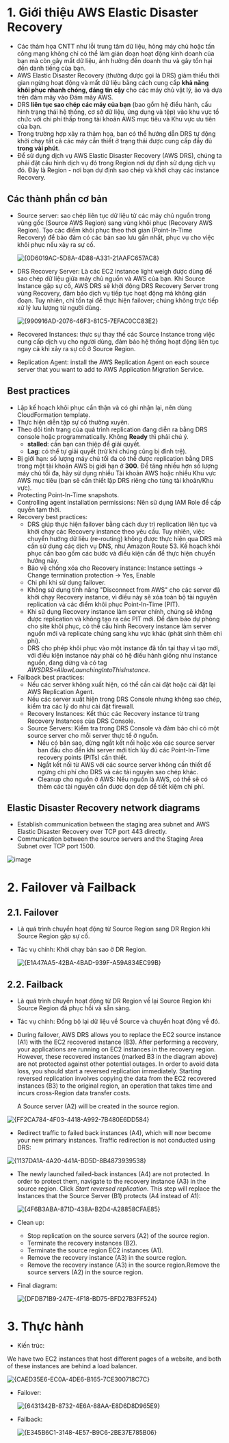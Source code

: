 # 1. Giới thiệu AWS Elastic Disaster Recovery
- Các thảm họa CNTT như lỗi trung tâm dữ liệu, hỏng máy chủ hoặc tấn công mạng không chỉ có thể làm gián đoạn hoạt động kinh doanh của bạn mà còn gây mất dữ liệu, ảnh hưởng đến doanh thu và gây tổn hại đến danh tiếng của bạn.
- AWS Elastic Disaster Recovery (thường được gọi là DRS) giảm thiểu thời gian ngừng hoạt động và mất dữ liệu bằng cách cung cấp **khả năng khôi phục nhanh chóng, đáng tin cậy** cho các máy chủ vật lý, ảo và dựa trên đám mây vào Đám mây AWS.
- DRS **liên tục sao chép các máy của bạn** (bao gồm hệ điều hành, cấu hình trạng thái hệ thống, cơ sở dữ liệu, ứng dụng và tệp) vào khu vực tổ chức với chi phí thấp trong tài khoản AWS mục tiêu và Khu vực ưu tiên của bạn.
- Trong trường hợp xảy ra thảm họa, bạn có thể hướng dẫn DRS tự động khởi chạy tất cả các máy cần thiết ở trạng thái được cung cấp đầy đủ **trong vài phút**.
- Để sử dụng dịch vụ AWS Elastic Disaster Recovery (AWS DRS), chúng ta phải đặt cấu hình dịch vụ đó trong Region nơi dự định sử dụng dịch vụ đó. Đây là Region - nơi bạn dự định sao chép và khởi chạy các instance Recovery.
## Các thành phần cơ bản
- Source server: sao chép liên tục dữ liệu từ các máy chủ nguồn trong vùng gốc (Source AWS Region) sang vùng khôi phục (Recovery AWS Region). Tạo các điểm khôi phục theo thời gian (Point-In-Time Recovery) để bảo đảm có các bản sao lưu gần nhất, phục vụ cho việc khôi phục nếu xảy ra sự cố.

  ![{0D6019AC-5D8A-4D88-A331-21AAFC657AC8}](https://github.com/user-attachments/assets/393972c3-7b47-4b5d-a2d2-ab1718c37d68)

- DRS Recovery Server: Là các EC2 instance light weigh được dùng để sao chép dữ liệu giữa máy chủ nguồn và AWS của bạn. Khi Source Instance gặp sự cố, AWS DRS sẽ khởi động DRS Recovery Server trong vùng Recovery, đảm bảo dịch vụ tiếp tục hoạt động mà không gián đoạn. Tuy nhiên, chỉ tồn tại để thực hiện failover; chúng không trực tiếp xử lý lưu lượng từ người dùng.
  
  ![{990916AD-2076-46F3-81C5-7EFAC0CC83E2}](https://github.com/user-attachments/assets/178ade5f-72ff-496a-befb-b150611c43f1)

- Recovered Instances: thực sự thay thế các Source Instance trong việc cung cấp dịch vụ cho người dùng, đảm bảo hệ thống hoạt động liên tục ngay cả khi xảy ra sự cố ở Source Region.
- Replication Agent: install the AWS Replication Agent on each source server that you want to add to AWS Application Migration Service.
  
## Best practices
- Lập kế hoạch khôi phục cẩn thận và có ghi nhận lại, nên dùng CloudFormation template.
- Thực hiện diễn tập sự cố thường xuyên.
- Theo dõi tình trạng của quá trình replication đang diễn ra bằng DRS console hoặc programmatically. Không **Ready** thì phải chú ý.
  - **stalled**: cần bạn can thiệp để giải quyết.
  - **Lag**: có thể tự giải quyết (trừ khi chúng cũng bị đình trệ).
- Bị giới hạn: số lượng máy chủ tối đa có thể được replication bằng DRS trong một tài khoản AWS bị giới hạn ở **300**. Để tăng nhiều hơn số lượng máy chủ tối đa, hãy sử dụng nhiều Tài khoản AWS hoặc nhiều Khu vực AWS mục tiêu (bạn sẽ cần thiết lập DRS riêng cho từng tài khoản/Khu vực).
- Protecting Point-In-Time snapshots.
- Controlling agent installation permissions: Nên sử dụng IAM Role để cấp quyền tạm thời.
- Recovery best practices:
  - DRS giúp thực hiện failover bằng cách duy trì replication liên tục và khởi chạy các Recovery instance theo yêu cầu. Tuy nhiên, việc chuyển hướng dữ liệu (re-routing) không được thực hiện qua DRS mà cần sử dụng các dịch vụ DNS, như Amazon Route 53. Kế hoạch khôi phục cần bao gồm các bước và điều kiện cần để thực hiện chuyển hướng này.
  - Bảo vệ chống xóa cho Recovery instance: Instance settings -> Change termination protection -> Yes, Enable
  - Chi phí khi sử dụng failover.
  - Không sử dụng tính năng "Disconnect from AWS" cho các server đã khởi chạy Recovery instance, vì điều này sẽ xóa toàn bộ tài nguyên replication và các điểm khôi phục Point-In-Time (PIT).
  - Khi sử dụng Recovery instance làm server chính, chúng sẽ không được replication và không tạo ra các PIT mới. Để đảm bảo dự phòng cho site khôi phục, có thể cấu hình Recovery instance làm server nguồn mới và replicate chúng sang khu vực khác (phát sinh thêm chi phí).
  - DRS cho phép khôi phục vào một instance đã tồn tại thay vì tạo mới, với điều kiện instance này phải có hệ điều hành giống như instance nguồn, đang dừng và có tag _AWSDRS=AllowLaunchingIntoThisInstance_.
- Failback best practices:
  - Nếu các server không xuất hiện, có thể cần cài đặt hoặc cài đặt lại AWS Replication Agent.
  - Nếu các server xuất hiện trong DRS Console nhưng không sao chép, kiểm tra các lý do như cài đặt firewall.
  - Recovery Instances: Kết thúc các Recovery instance từ trang Recovery Instances của DRS Console.
  - Source Servers: Kiểm tra trong DRS Console và đảm bảo chỉ có một source server cho mỗi server thực tế ở nguồn.
    - Nếu có bản sao, đừng ngắt kết nối hoặc xóa các source server ban đầu cho đến khi server mới tích lũy đủ các Point-In-Time recovery points (PITs) cần thiết.
    - Ngắt kết nối từ AWS với các source server không cần thiết để ngừng chi phí cho DRS và các tài nguyên sao chép khác.
    - Cleanup cho nguồn ở AWS: Nếu nguồn là AWS, có thể sẽ có thêm các tài nguyên cần được dọn dẹp để tiết kiệm chi phí.
## Elastic Disaster Recovery network diagrams
- Establish communication between the staging area subnet and AWS Elastic Disaster Recovery over TCP port 443 directly.
- Communication between the source servers and the Staging Area Subnet over TCP port 1500.

 ![image](https://github.com/user-attachments/assets/f6df32c4-87ad-41a7-8603-530f2f3eb1d0)

# 2. Failover và Failback
## 2.1. Failover
- Là quá trình chuyển hoạt động từ Source Region sang DR Region khi Source Region gặp sự cố.
- Tác vụ chính: Khởi chạy bản sao ở DR Region.

  ![{E1A47AA5-42BA-4BAD-939F-A59A834EC99B}](https://github.com/user-attachments/assets/315a45c9-af86-4222-92e1-96c0ee681464)

## 2.2. Failback
- Là quá trình chuyển hoạt động từ DR Region về lại Source Region khi Source Region đã phục hồi và sẵn sàng.
- Tác vụ chính: Đồng bộ lại dữ liệu về Source và chuyển hoạt động về đó.
- During failover, AWS DRS allows you to replace the EC2 source instance (A1) with the EC2 recovered instance (B3). After performing a recovery, your applications are running on EC2 instances in the recovery region. However, these recovered instances (marked B3 in the diagram above) are not protected against other potential outages. In order to avoid data loss, you should start a reversed replication immediately. Starting reversed replication involves copying the data from the EC2 recovered instances (B3) to the original region, an operation that takes time and incurs cross-Region data transfer costs.

  A Source server (A2) will be created in the source region.
  
![{FF2CA784-4F03-4418-A992-7B480E6DD584}](https://github.com/user-attachments/assets/f5a2c3f1-299c-4ae3-a0eb-4aa505f2787d)

- Redirect traffic to failed back instances (A4), which will now become your new primary instances. Traffic redirection is not conducted using DRS:
  
![{1137DA1A-4A20-441A-BD5D-8B4873939538}](https://github.com/user-attachments/assets/bff976ec-54ed-4edc-82b1-317a9d1aecb5)

- The newly launched failed-back instances (A4) are not protected. In order to protect them, navigate to the recovery instance (A3) in the source region. Click _Start reversed replication_. This step will replace the Instances that the Source Server (B1) protects (A4 instead of A1):

  ![{4F6B3ABA-871D-438A-B2D4-A28858CFAE85}](https://github.com/user-attachments/assets/c14cadfc-9ba1-43d9-8c06-132a1eeea9f1)

- Clean up:
  - Stop replication on the source servers (A2) of the source region.
  - Terminate the recovery instances (B2).
  - Terminate the source region EC2 instances (A1).
  - Remove the recovery instance (A3) in the source region.
  - Remove the recovery instance (A3) in the source region.Remove the source servers (A2) in the source region.

- Final diagram:

  ![{DFDB71B9-247E-4F18-BD75-BFD27B3FF524}](https://github.com/user-attachments/assets/540fee03-9ec7-4c08-8aa9-f98b6efb270d)

# 3. Thực hành
- Kiến trúc:

We have two EC2 instances that host different pages of a website, and both of these instances are behind a load balancer.

  ![{CAED35E6-EC0A-4DE6-B165-7CE300718C7C}](https://github.com/user-attachments/assets/57364da6-911c-4670-9873-1dc5a37ec2b3)

- Failover:

  ![{6431342B-8732-4E6A-88AA-E8D6D8D965E9}](https://github.com/user-attachments/assets/cb9c5639-e54d-462e-aabe-66000b89d8db)

- Failback:

  ![{E345B6C1-3148-4E57-B9C6-2BE37E785B06}](https://github.com/user-attachments/assets/a8df2d29-eb8e-418d-b38e-94dbc62225ee)
